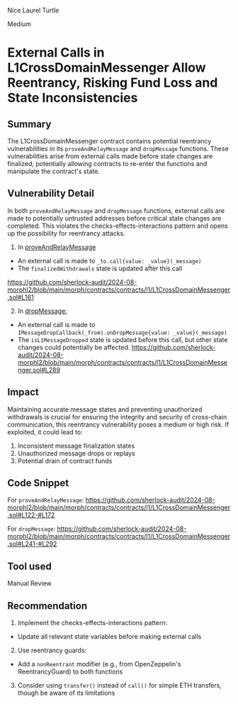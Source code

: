 Nice Laurel Turtle

Medium

# External Calls in L1CrossDomainMessenger Allow Reentrancy, Risking Fund Loss and State Inconsistencies

## Summary

The L1CrossDomainMessenger contract contains potential reentrancy vulnerabilities in its `proveAndRelayMessage` and `dropMessage` functions. These vulnerabilities arise from external calls made before state changes are finalized, potentially allowing contracts to re-enter the functions and manipulate the contract's state.

## Vulnerability Detail

In both `proveAndRelayMessage` and `dropMessage` functions, external calls are made to potentially untrusted addresses before critical state changes are completed. This violates the checks-effects-interactions pattern and opens up the possibility for reentrancy attacks.

1. In [proveAndRelayMessage](https://github.com/sherlock-audit/2024-08-morphl2/blob/main/morph/contracts/contracts/l1/L1CrossDomainMessenger.sol#L122)

- An external call is made to `_to.call{value: _value}(_message)`
- The `finalizedWithdrawals` state is updated after this call

https://github.com/sherlock-audit/2024-08-morphl2/blob/main/morph/contracts/contracts/l1/L1CrossDomainMessenger.sol#L161

2. In [dropMessage:](https://github.com/sherlock-audit/2024-08-morphl2/blob/main/morph/contracts/contracts/l1/L1CrossDomainMessenger.sol#L241)

- An external call is made to `IMessageDropCallback(_from).onDropMessage{value: _value}(_message)`
- The `isL1MessageDropped` state is updated before this call, but other state changes could potentially be affected.
https://github.com/sherlock-audit/2024-08-morphl2/blob/main/morph/contracts/contracts/l1/L1CrossDomainMessenger.sol#L289

## Impact

Maintaining accurate message states and preventing unauthorized withdrawals is crucial for ensuring the integrity and security of cross-chain communication, this reentrancy vulnerability poses a medium or high risk. If exploited, it could lead to:

1. Inconsistent message finalization states
2. Unauthorized message drops or replays
4. Potential drain of contract funds

## Code Snippet

For `proveAndRelayMessage`:
https://github.com/sherlock-audit/2024-08-morphl2/blob/main/morph/contracts/contracts/l1/L1CrossDomainMessenger.sol#L122-#L172


For `dropMessage`:
https://github.com/sherlock-audit/2024-08-morphl2/blob/main/morph/contracts/contracts/l1/L1CrossDomainMessenger.sol#L241-#L292

## Tool used

Manual Review

## Recommendation
1. Implement the checks-effects-interactions pattern:

- Update all relevant state variables before making external calls

2. Use reentrancy guards:

- Add a `nonReentrant` modifier (e.g., from OpenZeppelin's ReentrancyGuard) to both functions

3. Consider using `transfer()` instead of `call()` for simple ETH transfers, though be aware of its limitations